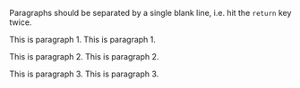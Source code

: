 Paragraphs should be separated by a single blank line, i.e. hit the `return` key twice.
<!--break-->This is paragraph 1. This is paragraph 1.

This is paragraph 2. This is paragraph 2.

This is paragraph 3. This is paragraph 3.
